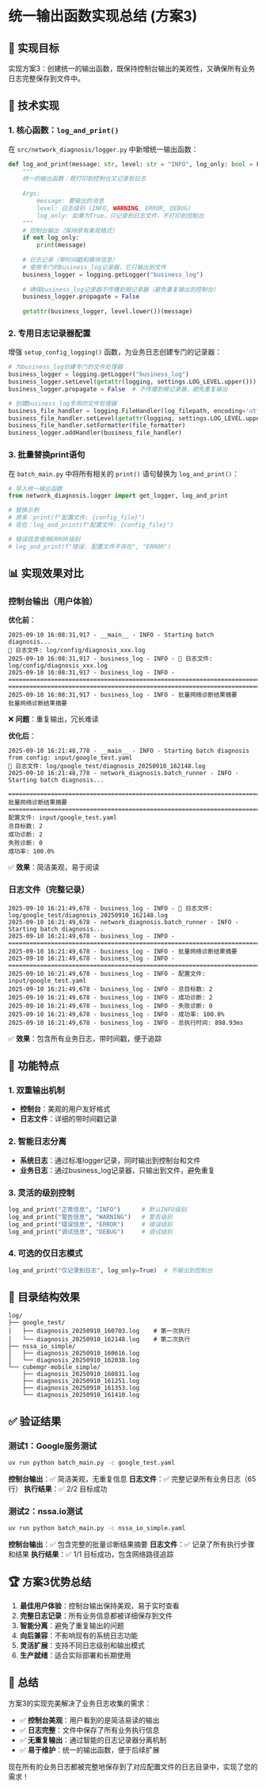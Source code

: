 # 统一输出函数实现总结 (方案3)

## 🎯 实现目标

实现方案3：创建统一的输出函数，既保持控制台输出的美观性，又确保所有业务日志完整保存到文件中。

## 🔧 技术实现

### 1. 核心函数：`log_and_print()`

在 `src/network_diagnosis/logger.py` 中新增统一输出函数：

```python
def log_and_print(message: str, level: str = "INFO", log_only: bool = False):
    """
    统一的输出函数：既打印到控制台又记录到日志
    
    Args:
        message: 要输出的消息
        level: 日志级别 (INFO, WARNING, ERROR, DEBUG)
        log_only: 如果为True，只记录到日志文件，不打印到控制台
    """
    # 控制台输出（保持原有美观格式）
    if not log_only:
        print(message)
    
    # 日志记录（带时间戳和模块信息）
    # 使用专门的business_log记录器，它只输出到文件
    business_logger = logging.getLogger("business_log")
    
    # 确保business_log记录器不传播到根记录器（避免重复输出到控制台）
    business_logger.propagate = False
    
    getattr(business_logger, level.lower())(message)
```

### 2. 专用日志记录器配置

增强 `setup_config_logging()` 函数，为业务日志创建专门的记录器：

```python
# 为business_log创建专门的文件处理器
business_logger = logging.getLogger("business_log")
business_logger.setLevel(getattr(logging, settings.LOG_LEVEL.upper()))
business_logger.propagate = False  # 不传播到根记录器，避免重复输出

# 创建business_log专用的文件处理器
business_file_handler = logging.FileHandler(log_filepath, encoding='utf-8')
business_file_handler.setLevel(getattr(logging, settings.LOG_LEVEL.upper()))
business_file_handler.setFormatter(file_formatter)
business_logger.addHandler(business_file_handler)
```

### 3. 批量替换print语句

在 `batch_main.py` 中将所有相关的 `print()` 语句替换为 `log_and_print()`：

```python
# 导入统一输出函数
from network_diagnosis.logger import get_logger, log_and_print

# 替换示例
# 原来：print(f"配置文件: {config_file}")
# 现在：log_and_print(f"配置文件: {config_file}")

# 错误信息使用ERROR级别
# log_and_print(f"错误: 配置文件不存在", "ERROR")
```

## 📊 实现效果对比

### **控制台输出（用户体验）**

**优化前**：
```
2025-09-10 16:08:31,917 - __main__ - INFO - Starting batch diagnosis...
📝 日志文件: log/config/diagnosis_xxx.log
2025-09-10 16:08:31,917 - business_log - INFO - 📝 日志文件: log/config/diagnosis_xxx.log
2025-09-10 16:08:31,917 - business_log - INFO - ================================================================================
================================================================================
2025-09-10 16:08:31,917 - business_log - INFO - 批量网络诊断结果摘要
批量网络诊断结果摘要
```
❌ **问题**：重复输出，冗长难读

**优化后**：
```
2025-09-10 16:21:48,778 - __main__ - INFO - Starting batch diagnosis from config: input/google_test.yaml
📝 日志文件: log/google_test/diagnosis_20250910_162148.log
2025-09-10 16:21:48,778 - network_diagnosis.batch_runner - INFO - Starting batch diagnosis...

================================================================================
批量网络诊断结果摘要
================================================================================
配置文件: input/google_test.yaml
总目标数: 2
成功诊断: 2
失败诊断: 0
成功率: 100.0%
```
✅ **效果**：简洁美观，易于阅读

### **日志文件（完整记录）**

```
2025-09-10 16:21:49,678 - business_log - INFO - 📝 日志文件: log/google_test/diagnosis_20250910_162148.log
2025-09-10 16:21:49,678 - network_diagnosis.batch_runner - INFO - Starting batch diagnosis...
2025-09-10 16:21:49,678 - business_log - INFO - ================================================================================
2025-09-10 16:21:49,678 - business_log - INFO - 批量网络诊断结果摘要
2025-09-10 16:21:49,678 - business_log - INFO - ================================================================================
2025-09-10 16:21:49,678 - business_log - INFO - 配置文件: input/google_test.yaml
2025-09-10 16:21:49,678 - business_log - INFO - 总目标数: 2
2025-09-10 16:21:49,678 - business_log - INFO - 成功诊断: 2
2025-09-10 16:21:49,678 - business_log - INFO - 失败诊断: 0
2025-09-10 16:21:49,678 - business_log - INFO - 成功率: 100.0%
2025-09-10 16:21:49,678 - business_log - INFO - 总执行时间: 898.93ms
```
✅ **效果**：包含所有业务日志，带时间戳，便于追踪

## 🎯 功能特点

### 1. **双重输出机制**
- **控制台**：美观的用户友好格式
- **日志文件**：详细的带时间戳记录

### 2. **智能日志分离**
- **系统日志**：通过标准logger记录，同时输出到控制台和文件
- **业务日志**：通过business_log记录器，只输出到文件，避免重复

### 3. **灵活的级别控制**
```python
log_and_print("正常信息", "INFO")      # 默认INFO级别
log_and_print("警告信息", "WARNING")   # 警告级别
log_and_print("错误信息", "ERROR")     # 错误级别
log_and_print("调试信息", "DEBUG")     # 调试级别
```

### 4. **可选的仅日志模式**
```python
log_and_print("仅记录到日志", log_only=True)  # 不输出到控制台
```

## 📁 目录结构效果

```
log/
├── google_test/
│   ├── diagnosis_20250910_160703.log    # 第一次执行
│   └── diagnosis_20250910_162148.log    # 第二次执行
├── nssa_io_simple/
│   ├── diagnosis_20250910_160616.log
│   └── diagnosis_20250910_162038.log
└── cubemgr-mobile_simple/
    ├── diagnosis_20250910_160831.log
    ├── diagnosis_20250910_161251.log
    ├── diagnosis_20250910_161353.log
    └── diagnosis_20250910_161410.log
```

## ✅ 验证结果

### 测试1：Google服务测试
```bash
uv run python batch_main.py -c google_test.yaml
```
**控制台输出**：✅ 简洁美观，无重复信息
**日志文件**：✅ 完整记录所有业务日志（65行）
**执行结果**：✅ 2/2 目标成功

### 测试2：nssa.io测试
```bash
uv run python batch_main.py -c nssa_io_simple.yaml
```
**控制台输出**：✅ 包含完整的批量诊断结果摘要
**日志文件**：✅ 记录了所有执行步骤和结果
**执行结果**：✅ 1/1 目标成功，包含网络路径追踪

## 🏆 方案3优势总结

1. **最佳用户体验**：控制台输出保持美观，易于实时查看
2. **完整日志记录**：所有业务信息都被详细保存到文件
3. **智能分离**：避免了重复输出的问题
4. **向后兼容**：不影响现有的系统日志功能
5. **灵活扩展**：支持不同日志级别和输出模式
6. **生产就绪**：适合实际部署和长期使用

## 🎉 总结

方案3的实现完美解决了业务日志收集的需求：
- ✅ **控制台美观**：用户看到的是简洁易读的输出
- ✅ **日志完整**：文件中保存了所有业务执行信息
- ✅ **无重复输出**：通过智能的日志记录器分离机制
- ✅ **易于维护**：统一的输出函数，便于后续扩展

现在所有的业务日志都被完整地保存到了对应配置文件的日志目录中，实现了您的需求！
